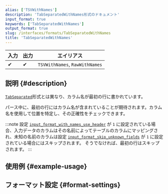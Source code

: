 ```yaml
---
alias: ['TSVWithNames']
description: 'TabSeparatedWithNames形式のドキュメント'
input_format: true
keywords: ['TabSeparatedWithNames']
output_format: true
slug: /interfaces/formats/TabSeparatedWithNames
title: 'TabSeparatedWithNames'
---
```


| 入力 | 出力 | エイリアス                   |
|------|------|-----------------------------|
|    ✔   |    ✔   | `TSVWithNames`, `RawWithNames` |

## 説明 {#description}

[`TabSeparated`](./TabSeparated.md)形式とは異なり、カラム名が最初の行に書かれています。

パース中に、最初の行にはカラム名が含まれていることが期待されます。カラム名を使用して位置を特定し、その正確性をチェックできます。

:::note
設定 [`input_format_with_names_use_header`](../../../operations/settings/settings-formats.md/#input_format_with_names_use_header) が `1` に設定されている場合、入力データのカラムはその名前によってテーブルのカラムにマッピングされ、未知の名前のカラムは設定 [`input_format_skip_unknown_fields`](../../../operations/settings/settings-formats.md/#input_format_skip_unknown_fields) が `1` に設定されている場合にはスキップされます。
そうでなければ、最初の行はスキップされます。
:::

## 使用例 {#example-usage}

## フォーマット設定 {#format-settings}
